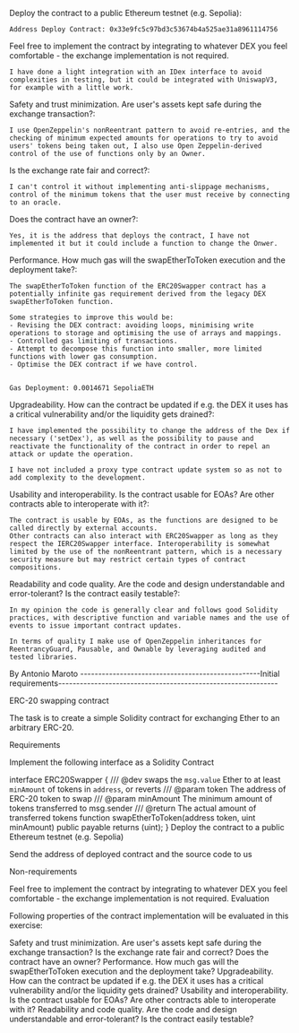 
Deploy the contract to a public Ethereum testnet (e.g. Sepolia):

    Address Deploy Contract: 0x33e9fc5c97bd3c53674b4a525ae31a8961114756

Feel free to implement the contract by integrating to whatever DEX you feel comfortable - the exchange implementation is not required.

    I have done a light integration with an IDex interface to avoid complexities in testing, but it could be integrated with UniswapV3, for example with a little work.


Safety and trust minimization. Are user's assets kept safe during the exchange transaction?:

    I use OpenZeppelin's nonReentrant pattern to avoid re-entries, and the checking of minimum expected amounts for operations to try to avoid users' tokens being taken out, I also use Open Zeppelin-derived control of the use of functions only by an Owner.

Is the exchange rate fair and correct?:

    I can't control it without implementing anti-slippage mechanisms, control of the minimum tokens that the user must receive by connecting to an oracle.

Does the contract have an owner?:

    Yes, it is the address that deploys the contract, I have not implemented it but it could include a function to change the Onwer.

Performance. How much gas will the swapEtherToToken execution and the deployment take?:

    The swapEtherToToken function of the ERC20Swapper contract has a potentially infinite gas requirement derived from the legacy DEX swapEtherToToken function.

    Some strategies to improve this would be: 
    - Revising the DEX contract: avoiding loops, minimising write operations to storage and optimising the use of arrays and mappings.
    - Controlled gas limiting of transactions.
    - Attempt to decompose this function into smaller, more limited functions with lower gas consumption.
    - Optimise the DEX contract if we have control.


    Gas Deployment: 0.0014671 SepoliaETH

Upgradeability. How can the contract be updated if e.g. the DEX it uses has a critical vulnerability and/or the liquidity gets drained?:

    I have implemented the possibility to change the address of the Dex if necessary ('setDex'), as well as the possibility to pause and reactivate the functionality of the contract in order to repel an attack or update the operation. 

    I have not included a proxy type contract update system so as not to add complexity to the development.

Usability and interoperability. Is the contract usable for EOAs? Are other contracts able to interoperate with it?:

    The contract is usable by EOAs, as the functions are designed to be called directly by external accounts.
    Other contracts can also interact with ERC20Swapper as long as they respect the IERC20Swapper interface. Interoperability is somewhat limited by the use of the nonReentrant pattern, which is a necessary security measure but may restrict certain types of contract compositions.


Readability and code quality. Are the code and design understandable and error-tolerant? Is the contract easily testable?:

    In my opinion the code is generally clear and follows good Solidity practices, with descriptive function and variable names and the use of events to issue important contract updates.

    In terms of quality I make use of OpenZeppelin inheritances for ReentrancyGuard, Pausable, and Ownable by leveraging audited and tested libraries. 

By Antonio Maroto
--------------------------------------------------Initial requirements-------------------------------------------------------------

ERC-20 swapping contract

The task is to create a simple Solidity contract for exchanging Ether to an arbitrary ERC-20.

Requirements

Implement the following interface as a Solidity Contract

interface ERC20Swapper {
    /// @dev swaps the `msg.value` Ether to at least `minAmount` of tokens in `address`, or reverts
    /// @param token The address of ERC-20 token to swap
    /// @param minAmount The minimum amount of tokens transferred to msg.sender
    /// @return The actual amount of transferred tokens
    function swapEtherToToken(address token, uint minAmount) public payable returns (uint);
}
Deploy the contract to a public Ethereum testnet (e.g. Sepolia)

Send the address of deployed contract and the source code to us

Non-requirements

Feel free to implement the contract by integrating to whatever DEX you feel comfortable - the exchange implementation is not required.
Evaluation

Following properties of the contract implementation will be evaluated in this exercise:

Safety and trust minimization. Are user's assets kept safe during the exchange transaction? Is the exchange rate fair and correct? Does the contract have an owner?
Performance. How much gas will the swapEtherToToken execution and the deployment take?
Upgradeability. How can the contract be updated if e.g. the DEX it uses has a critical vulnerability and/or the liquidity gets drained?
Usability and interoperability. Is the contract usable for EOAs? Are other contracts able to interoperate with it?
Readability and code quality. Are the code and design understandable and error-tolerant? Is the contract easily testable?
